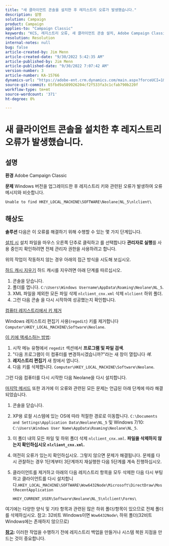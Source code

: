 ```yaml
---
title: "새 클라이언트 콘솔을 설치한 후 레지스트리 오류가 발생했습니다."
description: 설명
solution: Campaign
product: Campaign
applies-to: "Campaign Classic"
keywords: "KCS, 레지스트리 오류, 새 클라이언트 콘솔 설치, Adobe Campaign Classic, 문제 해결, 캐시 지우기, 재편집, 레지스트리 키"
resolution: Resolution
internal-notes: null
bug: false
article-created-by: Jim Menn
article-created-date: "9/30/2022 5:42:35 AM"
article-published-by: Jim Menn
article-published-date: "9/30/2022 7:07:42 AM"
version-number: 3
article-number: KA-15766
dynamics-url: "https://adobe-ent.crm.dynamics.com/main.aspx?forceUCI=1&pagetype=entityrecord&etn=knowledgearticle&id=d210f2ad-8240-ed11-9db1-0022480866ad"
source-git-commit: 65fbd9a589926204cf2f533fa3c1cfab790b220f
workflow-type: tm+mt
source-wordcount: '371'
ht-degree: 0%

---
```


# 새 클라이언트 콘솔을 설치한 후 레지스트리 오류가 발생했습니다.

## 설명


<b>환경</b>
Adobe Campaign Classic

<b>문제</b>
Windows 버전을 업그레이드한 후 레지스트리 키와 관련된 오류가 발생하여 오류 메시지와 비슷합니다.


```
Unable to find HKEY_LOCAL_MACHINE\SOFTWARE\Neolane|NL_5\nlclient\
```



## 해상도


<b>솔루션</b>
다음은 이 오류를 해결하기 위해 수행할 수 있는 몇 가지 단계입니다.

<u>설치 시</u>
설치 파일을 마우스 오른쪽 단추로 클릭하고 를 선택합니다 <b>관리자로 실행</b>를 사용 중인지 확인하려면 전체 관리자 권한을 사용하려고 합니다.

위의 작업이 작동하지 않는 경우 아래의 접근 방식을 시도해 보십시오.

<u>하드 캐시 지우기</u>
하드 캐시를 지우려면 아래 단계를 따르십시오.

1. 콘솔을 닫습니다.
2. 폴더를 엽니다. `C:\Users\Windows Username\AppData\Roaming\Neolane\NL_5`.
3. XML 파일을 제외한 모든 파일 삭제 `nlclient_cnx.xml` 삭제 `nlclient` 하위 폴더.
4. 그런 다음 콘솔 을 다시 시작하여 성공했는지 확인합니다.


<u>컴퓨터 레지스트리에서 키 제거</u>

Windows 레지스트리 편집기 사용(`regedit`) 키를 제거합니다 `Computer\HKEY_LOCAL_MACHINE\Software\Neolane`.

<u>이 키에 액세스하는 방법</u>:

1. 시작 메뉴 유형에서 `regedit` 섹션에서 <b>프로그램 및 파일 검색</b>.
2. &quot;다음 프로그램이 이 컴퓨터를 변경하시겠습니까?&quot;라는 새 창이 열립니다 *예*.
3. <b>레지스트리 편집기</b> 새 창에서 엽니다.
4. 다음 키를 삭제합니다. `Computer\HKEY_LOCAL_MACHINE\Software\Neolane`.


그런 다음 컴퓨터를 다시 시작한 다음 Neolane을 다시 설치합니다.

<u>마지막 메서드</u>
또한 과거에 이 오류와 관련된 모든 문제는 언급된 아래 단계에 따라 해결되었습니다.

1. 콘솔을 닫습니다.
2. XP용 로컬 시스템에 있는 OS에 따라 적절한 경로로 이동합니다. `C:\Documents and Settings\Application Data\Neolane\NL_5` 및 Windows 7/10: `C:\Users\Windows User Name\AppData\Roaming\Neolane\NL_5`.
3. 이 폴더 내의 모든 파일 및 하위 폴더 삭제 `nlclient_cnx.xml`. <b>파일을 삭제하지 않는지 확인하십시오 `nlclient_cnx.xml`.</b>
4. 여전히 오류가 있는지 확인하십시오. 그렇지 않으면 문제가 해결됩니다. 문제를 다시 관찰하는 경우 1단계부터 3단계까지 재실행한 다음 5단계를 계속 진행하십시오.
5. 클라이언트를 제거하고 아래의 다음 레지스트리 항목을 모두 삭제한 다음 다시 부팅하고 클라이언트를 다시 설치합니다.`HKEY_LOCAL_MACHINE\SOFTWARE\Wow6432Node\Microsoft\DirectDraw\MostRecentApplication`

   `HKEY_CURRENT_USER\Software\Neolane\NL_5\nlclient\Forms\`


여기에는 다양한 양식 및 기타 항목과 관련된 많은 하위 폴더/항목이 있으므로 전체 폴더를 삭제하십시오.
참고: 32비트 Windows이면 `Wow6432Node\` 하위 폴더(32비트 Windows에는 존재하지 않으므로)

<u><b>참고</b></u><b>:</b> 이러한 작업을 수행하기 전에 레지스트리 백업을 만들거나 시스템 복원 지점을 만드는 것이 중요합니다.
